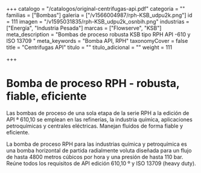 +++
catalogo = "/catalogos/original-centrifugas-api.pdf"
categoria = ""
familias = ["Bombas"]
galeria = ["/v1566004987/rph-KSB_udpu2k.png"]
id = 111
imagen = "/v1595031835/rph-KSB_udpu2k_osnbih.png"
industrias = ["Energía", "Industria Pesada"]
marcas = ["Flowserve", "KSB"]
meta_description = "Bombas de proceso robusta KSB tipo RPH API -610 y ISO 13709 "
meta_keywords = "Bomba API, RPH"
taxonomyCover = false
title = "Centrifugas API"
titulo = ""
titulo_adicional = ""
weight = 111

+++
# Bomba de proceso RPH - robusta, fiable, eficiente

Las bombas de proceso de una sola etapa de la serie RPH a la edición de API ª 610,10 se emplean en las refinerías, la industria química, aplicaciones petroquímicas y centrales eléctricas. Manejan fluidos de forma fiable y eficiente.

La bomba de proceso RPH para las industrias química y petroquímica es una bomba horizontal de partida radialmente voluta diseñada para un flujo de hasta 4800 metros cúbicos por hora y una presión de hasta 110 bar. Reúne todos los requisitos de API edición 610,10 º y ISO 13709 (heavy duty).